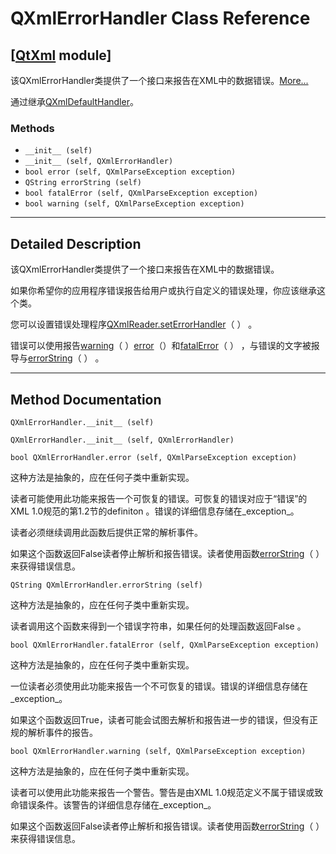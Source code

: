 # QXmlErrorHandler Class Reference

## [[QtXml](index.htm) module]

该QXmlErrorHandler类提供了一个接口来报告在XML中的数据错误。[More...](#details)

通过继承[QXmlDefaultHandler](qxmldefaulthandler.html)。

### Methods

*   `__init__ (self)`
*   `__init__ (self, QXmlErrorHandler)`
*   `bool error (self, QXmlParseException exception)`
*   `QString errorString (self)`
*   `bool fatalError (self, QXmlParseException exception)`
*   `bool warning (self, QXmlParseException exception)`

* * *

## Detailed Description

该QXmlErrorHandler类提供了一个接口来报告在XML中的数据错误。

如果你希望你的应用程序错误报告给用户或执行自定义的错误处理，你应该继承这个类。

您可以设置错误处理程序[QXmlReader.setErrorHandler](qxmlreader.html#setErrorHandler)（ ） 。

错误可以使用报告[warning](qxmlerrorhandler.html#warning)（ ）[error](qxmlerrorhandler.html#error)（）和[fatalError](qxmlerrorhandler.html#fatalError)（ ） ，与错误的文字被报导与[errorString](qxmlerrorhandler.html#errorString)（ ） 。

* * *

## Method Documentation

```
QXmlErrorHandler.__init__ (self)
```

```
QXmlErrorHandler.__init__ (self, QXmlErrorHandler)
```

```
bool QXmlErrorHandler.error (self, QXmlParseException exception)
```

这种方法是抽象的，应在任何子类中重新实现。

读者可能使用此功能来报告一个可恢复的错误。可恢复的错误对应于“错误”的XML 1.0规范的第1.2节的definiton 。错误的详细信息存储在_exception_。

读者必须继续调用此函数后提供正常的解析事件。

如果这个函数返回False读者停止解析和报告错误。读者使用函数[errorString](qxmlerrorhandler.html#errorString)（ ）来获得错误信息。

```
QString QXmlErrorHandler.errorString (self)
```

这种方法是抽象的，应在任何子类中重新实现。

读者调用这个函数来得到一个错误字符串，如果任何的处理函数返回False 。

```
bool QXmlErrorHandler.fatalError (self, QXmlParseException exception)
```

这种方法是抽象的，应在任何子类中重新实现。

一位读者必须使用此功能来报告一个不可恢复的错误。错误的详细信息存储在_exception_。

如果这个函数返回True，读者可能会试图去解析和报告进一步的错误，但没有正规的解析事件的报告。

```
bool QXmlErrorHandler.warning (self, QXmlParseException exception)
```

这种方法是抽象的，应在任何子类中重新实现。

读者可以使用此功能来报告一个警告。警告是由XML 1.0规范定义不属于错误或致命错误条件。该警告的详细信息存储在_exception_。

如果这个函数返回False读者停止解析和报告错误。读者使用函数[errorString](qxmlerrorhandler.html#errorString)（ ）来获得错误信息。